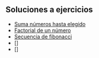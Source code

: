 
## Soluciones a ejercicios

* [Suma números hasta elegido](https://github.com/VictorHugoAguilar/javascript-interview-questions-explained/blob/main/theory/avanced-functions/solutions/suma_numeros_hasta_elegido.md)
* [Factorial de un número](https://github.com/VictorHugoAguilar/javascript-interview-questions-explained/blob/main/theory/avanced-functions/solutions/factorial_numero.md)
* [Secuencia de fibonacci](https://github.com/VictorHugoAguilar/javascript-interview-questions-explained/tree/main/theory/avanced-functions/solutions)
* []
* []
